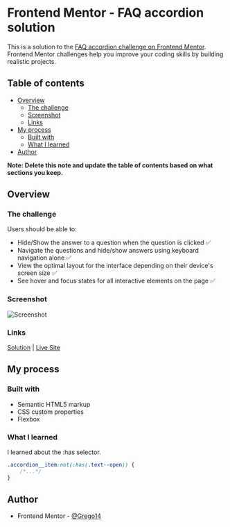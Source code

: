 # Frontend Mentor - FAQ accordion solution

This is a solution to the [FAQ accordion challenge on Frontend Mentor](https://www.frontendmentor.io/challenges/faq-accordion-wyfFdeBwBz). Frontend Mentor challenges help you improve your coding skills by building realistic projects. 

## Table of contents

- [Overview](#overview)
  - [The challenge](#the-challenge)
  - [Screenshot](#screenshot)
  - [Links](#links)
- [My process](#my-process)
  - [Built with](#built-with)
  - [What I learned](#what-i-learned)
- [Author](#author)

**Note: Delete this note and update the table of contents based on what sections you keep.**

## Overview

### The challenge

Users should be able to:

- Hide/Show the answer to a question when the question is clicked ✅
- Navigate the questions and hide/show answers using keyboard navigation alone ✅
- View the optimal layout for the interface depending on their device's screen size ✅
- See hover and focus states for all interactive elements on the page ✅

### Screenshot

![Screenshot](../screenshots/faq-accordion-main.webp)

### Links

[Solution](https://github.com/Grego14/FrontendMentor_Challenges/tree/main/faq-accordion-main) | [Live Site](https://grego14.github.io/FrontendMentor_Challenges/faq-accordion-main/)

## My process

### Built with

- Semantic HTML5 markup
- CSS custom properties
- Flexbox


### What I learned

I learned about the :has selector.
```css
.accordion__item:not(:has(.text--open)) {
    /*...*/
}
```

## Author

- Frontend Mentor - [@Grego14](https://www.frontendmentor.io/profile/Grego14)
